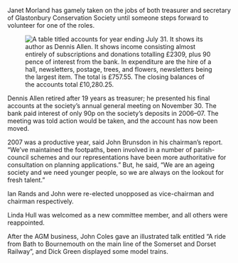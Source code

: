 Janet Morland has gamely taken on the jobs of both treasurer and
secretary of Glastonbury Conservation Society until someone steps
forward to volunteer for one of the roles.

<figure>
<img src="../accounts2007.png" alt="A table titled accounts for year ending July 31. It shows its author as Dennis Allen. It shows income consisting almost entirely of subscriptions and donations totalling £2309, plus 90 pence of interest from the bank. In expenditure are the hire of a hall, newsletters, postage, trees, and flowers, newsletters being the largest item. The total is £757.55. The closing balances of the accounts total £10,280.25.">
</figure>

Dennis Allen retired after 19 years as treasurer; he presented his final
accounts at the society’s annual general meeting on November 30. The
bank paid interest of only 90p on the society’s deposits in 2006–07. The
meeting was told action would be taken, and the account has now been
moved.

2007 was a productive year, said John Brunsdon in his chairman’s report.
“We’ve maintained the footpaths, been involved in a number of
parish-council schemes and our representations have been more
authoritative for consultation on planning applications.” But, he said,
“We are an ageing society and we need younger people, so we are always
on the lookout for fresh talent.”

Ian Rands and John were re-elected unopposed as vice-chairman and
chairman respectively.

Linda Hull was welcomed as a new committee member, and all others were
reappointed.

After the AGM business, John Coles gave an illustrated talk entitled “A
ride from Bath to Bournemouth on the main line of the Somerset and
Dorset Railway”, and Dick Green displayed some model trains.
